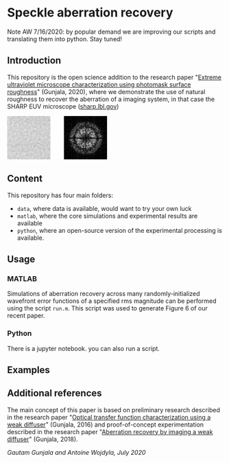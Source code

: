 # Speckle aberration recovery

Note AW 7/16/2020: by popular demand we are improving our scripts and translating them into python. Stay tuned!


## Introduction

This repository is the open science addition to the research paper "[Extreme ultraviolet microscope characterization using photomask surface roughness](https://www.nature.com/articles/s41598-020-68588-w)" (Gunjala, 2020), where we demonstrate the use of natural roughness to recover the aberration of a imaging system, in that case the SHARP EUV microscope ([sharp.lbl.gov](sharp.lbl.gov))

![alt text](https://raw.githubusercontent.com/gautamgunjala/speckleAberrationRecovery/master/assets/speckle_tf.gif "speckle through focus")


## Content
This repository has four main folders:

* `data`, where data is available, would want to try your own luck
* `matlab`, where the core simulations and experimental results are available
* `python`, where an open-source version of the experimental processing is available.


## Usage

### MATLAB
Simulations of aberration recovery across many randomly-initialized wavefront error functions of a specified rms magnitude can be performed using the script `run.m`. This script was used to generate Figure 6 of our recent paper.

### Python
There is a jupyter notebook.
you can also run a script.

## Examples

## Additional references
The main concept of this paper is based on preliminary research described in the research paper "[Optical transfer function characterization using a weak diffuser](doi.org/10.1117/12.2213271)" (Gunjala, 2016) and proof-of-concept experimentation described in the research paper "[Aberration recovery by imaging a weak diffuser](https://doi.org/10.1364/OE.26.021054)" (Gunjala, 2018).


_Gautam Gunjala and Antoine Wojdyla, July 2020_
